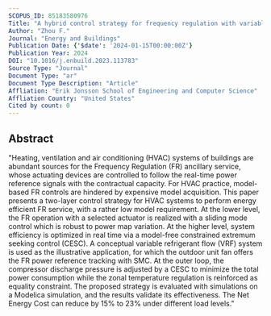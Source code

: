 ```yaml
---
SCOPUS_ID: 85183580976
Title: "A hybrid control strategy for frequency regulation with variable refrigerant flow air conditioning system"
Author: "Zhou F."
Journal: "Energy and Buildings"
Publication Date: {'$date': '2024-01-15T00:00:00Z'}
Publication Year: 2024
DOI: "10.1016/j.enbuild.2023.113783"
Source Type: "Journal"
Document Type: "ar"
Document Type Description: "Article"
Affliation: "Erik Jonsson School of Engineering and Computer Science"
Affliation Country: "United States"
Cited by count: 0
---
```


## Abstract
"Heating, ventilation and air conditioning (HVAC) systems of buildings are abundant sources for the Frequency Regulation (FR) ancillary service, whose actuating devices are controlled to follow the real-time power reference signals with the contractual capacity. For HVAC practice, model-based FR controls are hindered by expensive model acquisition. This paper presents a two-layer control strategy for HVAC systems to perform energy efficient FR service, with a rather low model requirement. At the lower level, the FR operation with a selected actuator is realized with a sliding mode control which is robust to power map variation. At the higher level, system efficiency is optimized in real time via a model-free constrained extremum seeking control (CESC). A conceptual variable refrigerant flow (VRF) system is used as the illustrative application, for which the outdoor unit fan offers the FR power reference tracking with SMC. At the outer loop, the compressor discharge pressure is adjusted by a CESC to minimize the total power consumption while the zonal temperature regulation is reinforced as equality constraint. The proposed strategy is evaluated with simulations on a Modelica simulation, and the results validate its effectiveness. The Net Energy Cost can reduce by 15% to 23% under different load levels."
